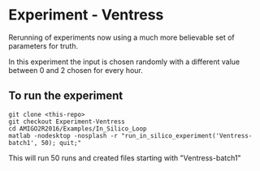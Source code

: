 # Experiment - Ventress

Rerunning of experiments now using a much more believable set of parameters
for truth.

In this experiment the input is chosen randomly with a different value between
0 and 2 chosen for every hour.

## To run the experiment

```
git clone <this-repo>
git checkout Experiment-Ventress
cd AMIGO2R2016/Examples/In_Silico_Loop
matlab -nodesktop -nosplash -r "run_in_silico_experiment('Ventress-batch1', 50); quit;"
```

This will run 50 runs and created files starting with "Ventress-batch1"

